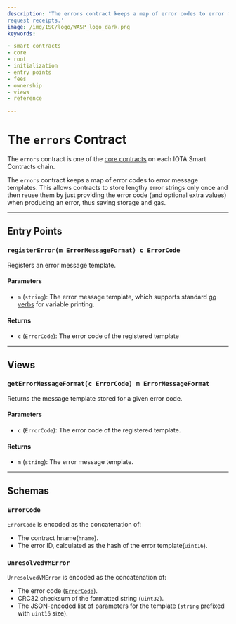 ```yaml
---
description: 'The errors contract keeps a map of error codes to error message templates. These error codes are used in
request receipts.'
image: /img/ISC/logo/WASP_logo_dark.png
keywords:

- smart contracts
- core
- root
- initialization
- entry points
- fees
- ownership
- views
- reference

---
```


# The `errors` Contract

The `errors` contract is one of the [core contracts](overview.md) on each IOTA Smart Contracts
chain.

The `errors` contract keeps a map of error codes to error message templates.
This allows contracts to store lengthy error strings only once and then reuse them by just providing the error code (and
optional extra values) when producing an error, thus saving storage and gas.

---

## Entry Points

### `registerError(m ErrorMessageFormat) c ErrorCode`

Registers an error message template.

#### Parameters

- `m` (`string`): The error message template, which supports standard [go verbs](https://pkg.go.dev/fmt#hdr-Printing)
  for variable printing.

#### Returns

- `c` (`ErrorCode`): The error code of the registered template

---

## Views

### `getErrorMessageFormat(c ErrorCode) m ErrorMessageFormat`

Returns the message template stored for a given error code.

#### Parameters

- `c` (`ErrorCode`): The error code of the registered template.

#### Returns

- `m` (`string`): The error message template.

---

## Schemas

### `ErrorCode`

`ErrorCode` is encoded as the concatenation of:

- The contract hname(`hname`).
- The error ID, calculated as the hash of the error template(`uint16`).

### `UnresolvedVMError`

`UnresolvedVMError` is encoded as the concatenation of:

- The error code ([`ErrorCode`](#errorcode)).
- CRC32 checksum of the formatted string (`uint32`).
- The JSON-encoded list of parameters for the template (`string` prefixed with `uint16` size).
